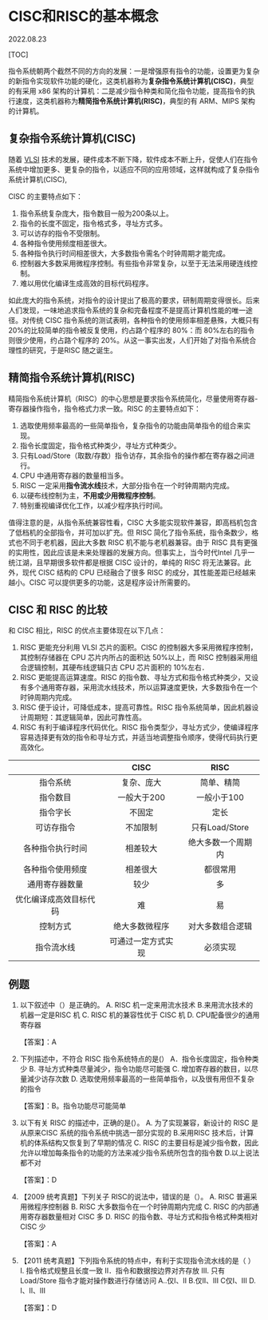 # CISC和RISC的基本概念
2022.08.23

[TOC]

指令系统朝两个截然不同的方向的发展：一是增强原有指令的功能，设置更为复杂的新指令实现软件功能的硬化，这类机器称为**复杂指令系统计算机(CISC)**，典型的有采用 x86 架构的计算机：二是减少指令种类和简化指令功能，提高指令的执行速度，这类机器称为**精简指令系统计算机(RISC)**，典型的有 ARM、MIPS 架构的计算机。

## 复杂指令系统计算机(CISC)

随着 [VLSI](https://baike.baidu.com/item/VLSI/3303982?fr=aladdin) 技术的发展，硬件成本不断下降，软件成本不断上升，促使人们在指令系统中增加更多、更复杂的指令，以适应不同的应用领域，这样就构成了复杂指令系统计算机(CISC),

CISC 的主要特点如下：

1. 指令系统复杂庞大，指令数目一般为200条以上。
2. 指令的长度不固定，指令格式多，寻址方式多。
3. 可以访存的指令不受限制。
4. 各种指令使用频度相差很大。
5. 各种指令执行时间相差很大，大多数指令需名个时钟周期才能完成。
6. 控制器大多数采用微程序控制。有些指令非常复杂，以至于无法采用硬连线控制。
7. 难以用优化编译生成高效的目标代码程序。

如此庞大的指令系统，对指令的设计提出了极高的要求，研制周期变得很长。后来人们发现，一味地追求指令系统的复杂和完备程度不是提高计算机性能的唯一途径。对传统 CISC 指令系统的测试表明，各种指令的使用频率相差悬殊，大概只有 20%的比较简单的指令被反复使用，约占路个程序的 80%：而 80%左右的指令则很少使用，约占路个程序的 20%。从这一事实出发，人们开始了对指令系统合理性的研究，于是RISC 随之诞生。

## 精简指令系统计算机(RISC)

精简指令系统计算机（RISC）的中心思想是要求指令系统简化，尽量使用寄存器-寄存器操作指令，指令格式力求一致。RISC 的主要特点如下：

1. 选取使用频率最高的一些简单指令，复杂指令的功能由简单指令的组合来实现。
2. 指令长度固定，指令格式种类少，寻址方式种类少。
3. 只有Load/Store（取数/存数）指令访存，其余指令的操作都在寄存器之间进行。
4. CPU 中通用寄存器的数量相当多。
5. RISC 一定采用**指令流水线**技术，大部分指令在一个时钟周期内完成。
6. 以硬布线控制为主，**不用或少用微程序控制**。
7. 特别重视编译优化工作，以减少程序执行时间。

值得注意的是，从指令系统兼容性看，CISC 大多能实现软件兼容，即高档机包含了低档机的全部指令，并可加以扩充。但 RISC 简化了指令系统，指令条数少，格式也不同于老机器，因此大多数 RISC 机不能与老机器兼容。由于 RISC 具有更强的实用性，因此应该是未来处理器的发展方向。但事实上，当今时代Intel 几乎一统江湖，且早期很多软件都是根据 CISC 设计的，单纯的 RISC 将无法兼容。此外，现代 CISC 结构的 CPU 已经融合了很多 RISC 的成分，其性能差距已经越来越小。CISC 可以提供更多的功能，这是程序设计所需要的。

## CISC 和 RISC 的比较

和 CISC 相比，RISC 的优点主要体现在以下几点：

1. RISC 更能充分利用 VLSI 芯片的面积。CISC 的控制器大多采用微程序控制，其控制存储器在 CPU 芯片内所占的面积达 50%以上，而 RISC 控制器采用组合逻辑控制，其硬布线逻辑只古 CPU 芯片面积的 10%左右．
2. RISC 更能提高运算速度。RISC 的指令数、寻址方式和指令格式种类少，又设有多个通用寄存器，采用流水线技术，所以运算速度更快，大多数指令在一个时钟周期内完成。
3. RISC 便于设计，可降低成本，提高可靠性。RISC 指令系统简单，因此机器设计周期短：其逻辑简单，因此可靠性高。
4. RISC 有利于编译程序代码优化。RISC 指令类型少，寻址方式少，使编译程序容易选择更有效的指令和寻址方式，并适当地调整指令顺序，使得代码执行更高效化。

|                        |        CISC        |        RISC        |
| :--------------------: | :----------------: | :----------------: |
|        指令系统        |     复杂、庞大     |     简单、精简     |
|        指令数目        |    一般大于200     |    一般小于100     |
|        指令字长        |       不固定       |        定长        |
|       可访存指令       |      不加限制      |   只有Load/Store   |
|    各种指令执行时间    |      相差较大      | 绝大多数一个周期内 |
|    各种指令使用频度    |      相差很大      |      都很常用      |
|     通用寄存器数量     |        较少        |         多         |
| 优化编译成高效目标代码 |         难         |         易         |
|        控制方式        |   绝大多数微程序   |  对大多数组合逻辑  |
|       指令流水线       | 可通过一定方式实现 |      必须实现      |

## 例题

1. 以下叙述中（）是正确的。
   A. RISC 机一定来用流水技术
   B.来用流水技术的机器一定是RISC 机
   C. RISC 机的兼容性优于 CISC 机
   D. CPU配备很少的通用寄存器

   【答案】：A

2. 下列描述中，不符合 RISC 指令系统特点的是(）
   A．指令长度固定，指令种类少
   B. 寻址方式种类尽量減少，指令功能尽可能强
   C. 增加寄存器的数目，以尽量減少访存次数
   D. 选取使用频率最高的一些简单指令，以及很有用但不复杂的指令

   【答案】：B。指令功能尽可能简单

3. 以下有关 RISC 的描述中，正确的是(）。
   A. 为了实现兼容，新设计的 RISC 是从原来CISC 系统的指令系统中挑选一部分实现的
   B.采用RISC 技术后，计算机的体系结构又恢复到了早期的情况
   C. RISC 的主要目标是減少指令数，因此允许以增加每条指令的功能的方法来减少指令系统所包含的指令数
   D.以上说法都不对

   【答案】：D

4. 【2009 统考真题】下列关子 RISC的说法中，错误的是（）。
   A. RISC 普遍采用微程序控制器
   B. RISC 大多数指令在一个时钟周期内完成
   C. RISC 的内部通用寄存器数量相对 CISC 多
   D. RISC 的指令数、寻址方式和指令格式种类相对 CISC 少

   【答案】：A

5. 【2011 统考真题】下列指令系统的特点中，有利于实现指令流水线的是（ ）
   I. 指令格式规整且长度一致
   II．指令和数据按边界对齐存放
   III. 只有 Load/Store 指令才能对操作数进行存储访问
   A..仅I、II
   B.仅II、III
   C仅I、III
   D. I、II、III

   【答案】：D